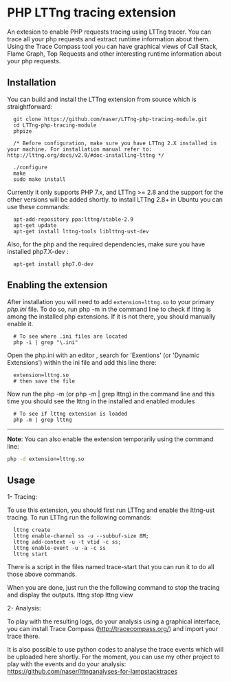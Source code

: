 PHP LTTng tracing extension
======
An extesion to enable PHP requests tracing using LTTng tracer. You can trace all your php requests and extract runtime information about them. Using the Trace Compass tool you can have graphical views of Call Stack, Flame Graph, Top Requests and other interesting runtime information about your php requests.


## Installation

You can build and install the LTTng extension from source which is straightforward:

      git clone https://github.com/naser/LTTng-php-tracing-module.git
      cd LTTng-php-tracing-module
      phpize
      
      /* Before configuration, make sure you have LTTng 2.X installed in your machine. For installation manual refer to: http://lttng.org/docs/v2.9/#doc-installing-lttng */
      
      ./configure     
      make
      sudo make install
      
Currently it only supports PHP 7.x, and  LTTng >= 2.8 and the support for the other versions will be added shortly. to install LTTng 2.8+ in Ubuntu you can use these commands:

      apt-add-repository ppa:lttng/stable-2.9
      apt-get update
      apt-get install lttng-tools liblttng-ust-dev
      
       
Also, for the php and the required dependencies, make sure you have installed php7.X-dev :

      apt-get install php7.0-dev  

## Enabling the extension

After installation you will need to add `extension=lttng.so` to your primary *php.ini* file. To do so, run php -m in the command line to check if lttng is among the installed php extensions. If it is not there, you should manually enable it. 

      # To see where .ini files are located
      php -i | grep "\.ini"
      
Open the php.ini with an editor , search for 'Exentions' (or 'Dynamic Extensions') within the ini file and add this line there:
      
      extension=lttng.so
      # then save the file
      
Now run the php -m (or php -m | grep lttng) in the command line and this time you should see the lttng in the installed and enabled modules 

      # To see if lttng extension is loaded
      php -m | grep lttng
 
 
 ---

**Note**: You can also enable the extension temporarily using the command line:

```bash
php -d extension=lttng.so
```

## Usage


1- Tracing:

To use this extension, you should first run LTTng and enable the lttng-ust tracing. To run LTTng run the following commands:

      lttng create
      lttng enable-channel ss -u --subbuf-size 8M;
      lttng add-context -u -t vtid -c ss; 
      lttng enable-event -u -a -c ss
      lttng start
 There is a script in the files named trace-start that you can run it to do all those above commands. 

When you are done, just run the the following command to stop the tracing and display the outputs.
      lttng stop 
      lttng view
      
2- Analysis:

To play with the resulting logs, do your analysis using a graphical interface, you can install Trace Compass (http://tracecompass.org/) and import your trace there. 

It is also possible to use python codes to analyse the trace events which will be uploaded here shortly. For the moment, you can use my other project to play with the events and do your analysis: 
https://github.com/naser/lttnganalyses-for-lampstacktraces

      
      
